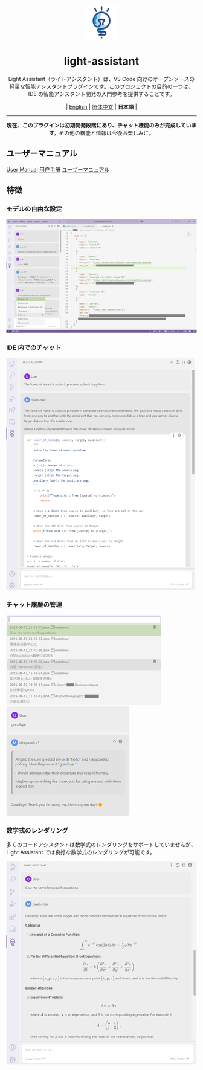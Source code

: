 <div align="center" >
    <img src="../assets/icon/light-assistant.png"  width="90px" height="90px"/>
    <h1 align="center">light-assistant</h1>
    <p>Light Assistant（ライトアシスタント）は、VS Code 向けのオープンソースの軽量な智能アシスタントプラグインです。このプロジェクトの目的の一つは、IDE の智能アシスタント開発の入門参考を提供することです。</p>
    <p>
        | <a href="https://github.com/HiMeditator/light-assistant/blob/main/README.md">English</a> | <a href="https://github.com/HiMeditator/light-assistant/blob/main/docs/README_zh_cn.md">简体中文</a> | <b>日本語</b> |
    </p>
</div>

<hr>

<div align="center" >
    <p><b>現在、このプラグインは初期開発段階にあり、チャット機能のみが完成しています。</b>その他の機能と情報は今後お楽しみに。</p>
</div>

## ユーザーマニュアル

[User Manual](user-manual.md)
[用户手册](user-manual_zh_cn.md)
[ユーザーマニュアル](user-manual_ja.md)

## 特徴

### モデルの自由な設定

<img src="img/media/01.png" />

### IDE 内でのチャット

<img src="img/media/02.png" style="zoom:60%;" />

### チャット履歴の管理

<img src="img/media/03.png" style="zoom:40%;" />
<img src="img/media/05.png" style="zoom:50%;" />

### 数学式のレンダリング

多くのコードアシスタントは数学式のレンダリングをサポートしていませんが、Light Assistant では良好な数学式のレンダリングが可能です。

<img src="img/media/04.png" style="zoom:80%;" />